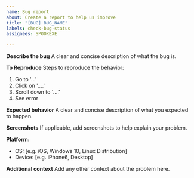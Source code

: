 ```yaml
---
name: Bug report
about: Create a report to help us improve
title: "[BUG] BUG_NAME"
labels: check-bug-status
assignees: SPOOKEXE

---
```


**Describe the bug**
A clear and concise description of what the bug is.

**To Reproduce**
Steps to reproduce the behavior:
1. Go to '...'
2. Click on '....'
3. Scroll down to '....'
4. See error

**Expected behavior**
A clear and concise description of what you expected to happen.

**Screenshots**
If applicable, add screenshots to help explain your problem.

**Platform:**
 - OS: [e.g. iOS, Windows 10, Linux Distribution]
 - Device: [e.g. iPhone6, Desktop]

**Additional context**
Add any other context about the problem here.
